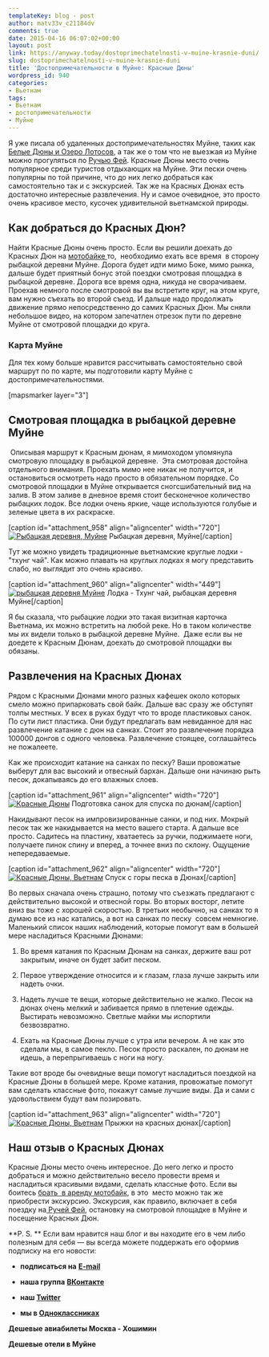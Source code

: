 ```yaml
---
templateKey: blog - post
author: matv33v_c21184dv
comments: true
date: 2015-04-16 06:07:02+00:00
layout: post
link: https://anyway.today/dostoprimechatelnosti-v-muine-krasnie-duni/
slug: dostoprimechatelnosti-v-muine-krasnie-duni
title: 'Достопримечательности в Муйне: Красные Дюны'
wordpress_id: 940
categories:
- Вьетнам
tags:
- Вьетнам
- достопримечательности
- Муйне
---
```


Я уже писала об удаленных достопримечательностях Муйне, таких как [Белые Дюны и Озеро Лотосов](http://anyway.today/dostoprimechatelnosti-v-muine-belie-duni-i-ozero-lotosov), а так же о том что не выезжая из Муйне можно прогуляться по [Ручью Фей](http://anyway.today/dostoprimechatelnosti-muine-ruchei-fei). Красные Дюны место очень популярное среди туристов отдыхающих на Муйне. Эти пески очень популярны по той причине, что до них легко добраться как самостоятельно так и с экскурсией. Так же на Красных Дюнах есть достаточно интересные развлечения. Ну и самое очевидное, это просто очень красивое место, кусочек удивительной вьетнамской природы.




<!-- more -->





## Как добраться до Красных Дюн?




Найти Красные Дюны очень просто. Если вы решили доехать до Красных Дюн на [мотобайке ](http://anyway.today/arenda-motobaika-vo-vietname/)то,  необходимо ехать все время  в сторону рыбацкой деревни Муйне. Дорога будет идти мимо Боке, мимо рынка, дальше будет приятный бонус этой поездки смотровая площадка в рыбацкой деревне. Дорога все время одна, никуда не сворачиваем. Проехав немного после смотровой вы вы встретите круг, на этом круге, вам нужно съехать во второй съезд. И дальше надо продолжать движение прямо непосредственно до самих Красных Дюн. Мы сняли небольшое видео, на котором запечатлен отрезок пути по деревне Муйне от смотровой площадки до круга.








### Карта Муйне




Для тех кому больше нравится рассчитывать самостоятельно свой маршрут по по карте, мы подготовили карту Муйне с достопримечательностями.


[mapsmarker layer="3"]


## Смотровая площадка в рыбацкой деревне Муйне




 Описывая маршрут к Красным дюнам, я мимоходом упомянула смотровую площадку в рыбацкой деревне.  Эта смотровая достойна отдельного внимания. Проехать мимо нее никак не получится, и остановиться осмотреть надо просто в обязательном порядке. Со смотровой площадки в Муйне открывается сногсшибательный вид на залив. В этом заливе в дневное время стоит бесконечное количество рыбацких лодок. Все лодки очень яркие, чаще используются голубые и зеленые цвета в их раскраске.




[caption id="attachment_958" align="aligncenter" width="720"][![Рыбацкая деревня, Муйне](http://anyway.today/wp-content/uploads/2015/04/2014-10-20_Vietnam_0117.jpg)](http://anyway.today/wp-content/uploads/2015/04/2014-10-20_Vietnam_0117.jpg) Рыбацкая деревня, Муйне[/caption]


Тут же можно увидеть традиционные вьетнамские круглые лодки - "тхунг чай". Как можно плавать на круглых лодках я могу представить слабо, но выглядит это очень красиво.




[caption id="attachment_960" align="aligncenter" width="449"][![рыбацкая деревня Муйне](http://anyway.today/wp-content/uploads/2015/04/2014-10-20_Vietnam_0124.jpg)](http://anyway.today/wp-content/uploads/2015/04/2014-10-20_Vietnam_0124.jpg) Лодка - Тхунг чай, рыбацкая деревня Муйне[/caption]


Я бы сказала, что рыбацкие лодки это такая визитная карточка Вьетнама, их можно встретить на любой реке. Но в таком количестве мы их видели только в рыбацкой деревне Муйне.  Даже если вы не доедете к Красным Дюнам, доехать до смотровой площадки вы обязаны.





## Развлечения на Красных Дюнах




Рядом с Красными Дюнами много разных кафешек около которых смело можно припарковать свой байк. Дальше вас сразу же обступят толпы местных. У всех в руках будут что то вроде пластиковых санок. По сути лист пластика. Они будут предлагать вам невиданное для нас развлечение катание с дюн на санках. Стоит это развлечение порядка 100000 донгов с одного человека. Развлечение стоящее, соглашайтесь не пожалеете.




Как же происходит катание на санках по песку? Ваши провожатые выберут для вас высокий и отвесный бархан. Дальше они начинаю рыть песок, докапываясь до его влажных слоев.




[caption id="attachment_961" align="aligncenter" width="720"][![Красные Дюны](http://anyway.today/wp-content/uploads/2015/04/2014-10-20_Vietnam_0164.jpg)](http://anyway.today/wp-content/uploads/2015/04/2014-10-20_Vietnam_0164.jpg) Подготовка санок для спуска по дюнам[/caption]


Накидывают песок на импровизированные санки, и под них. Мокрый песок так же накидывается на место вашего старта. А дальше все просто. Садитесь на пластину, хватаетесь за ручки, поджимаете ноги, получаете пинок спину и вперед, а точнее вниз по склону. Ощущение непередаваемые.




[caption id="attachment_962" align="aligncenter" width="720"][![Красные Дюны, Вьетнам](http://anyway.today/wp-content/uploads/2015/04/2014-10-20_Vietnam_0182.jpg)](http://anyway.today/wp-content/uploads/2015/04/2014-10-20_Vietnam_0182.jpg) Спуск с горы песка в Дюнах[/caption]


Во первых сначала очень страшно, потому что съезжать предлагают с действительно высокой и отвесной горы. Во вторых восторг, летите вниз вы тоже с хорошей скоростью. В третьих необычно, на санках то я думаю все из нас катались, а вот на санках по песку  совсем немногие. Маленький список наших наблюдений, которые помогут вам в большей мере насладиться Красными Дюнами:






	
  1. Во время катания по Красным Дюнам на санках, держите ваш рот закрытым, иначе он будет забит песком.

	
  2. Первое утверждение относится и к глазам, глаза лучше закрыть или надеть очки.

	
  3. Надеть лучше те вещи, которые действительно не жалко. Песок на дюнах очень мелкий и забивается прямо в плетение одежды. Выстирать невозможно. Светлые майки мы испортили безвозвратно.

	
  4. Ехать на Красные Дюны лучше с утра или вечером. А не как это сделали мы, в самое пекло. Песок просто раскален, по дюнам не идешь, а перепрыгиваешь с ноги на ногу.




Такие вот вроде бы очевидные вещи помогут насладиться поездкой на Красные Дюны в большей мере. Кроме катания, провожатые помогут вам сделать классные фото, покажут самые лучшие виды. Да и сами с удовольствием будут вам позировать.




[caption id="attachment_963" align="aligncenter" width="720"][![Красные Дюны, Вьетнам](http://anyway.today/wp-content/uploads/2015/04/2014-10-20_Vietnam_0156.jpg)](http://anyway.today/wp-content/uploads/2015/04/2014-10-20_Vietnam_0156.jpg) Прыжки на красных дюнах[/caption]


## Наш отзыв о Красных Дюнах




Красные Дюны место очень интересное. До него легко и просто добраться и можно действительно весело провести время и насладиться красивыми видами, сделать классные фото. Если вы боитесь [брать  в аренду мотобайк](http://anyway.today/arenda-motobaika-vo-vietname/), в это  место можно так же приобрести экскурсию. Экскурсия, как правило, включает в себя поездку на[ Ручей Фей](http://anyway.today/dostoprimechatelnosti-muine-ruchei-fei), остановку на смотровой площадке в Муйне и посещение Красных Дюн.


**P. S. ** Если вам нравится наш блог и вы находите его в чем либо полезным для себя — вы всегда можете поддержать его оформив подписку на его новости:



	
  * **подписаться на** [**E-mail**](https://feedburner.google.com/fb/a/mailverify?uri=Anywaytoday&amp;loc=en_US)

	
  * **наша группа** [**ВКонтакте**](http://vk.com/public90452188)

	
  * **наш [Twitter](https://twitter.com/TodayAnyway)**

	
  * **мы в [Одноклассниках](http://ok.ru/group/54402107244544)**


**Дешевые авиабилеты Москва - Хошимин**


**Дешевые отели в Муйне**

